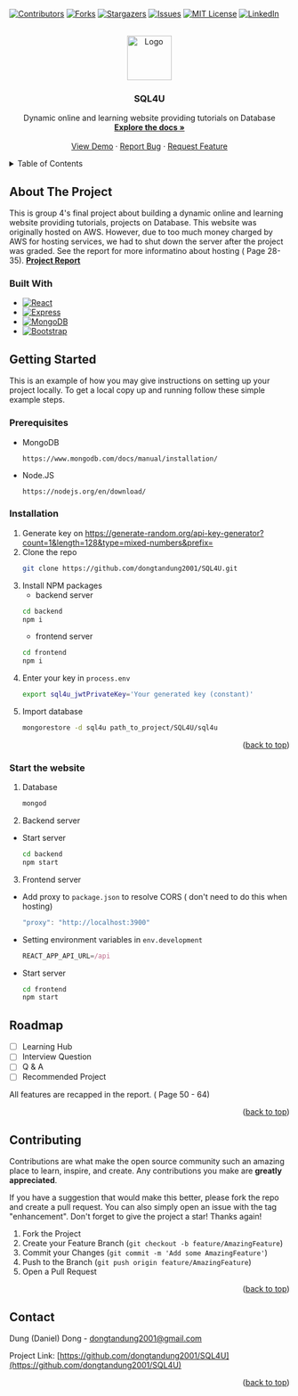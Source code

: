 <!-- Improved compatibility of back to top link: See: https://github.com/othneildrew/Best-README-Template/pull/73 -->
<a name="readme-top"></a>
<!--
*** Thanks for checking out the Best-README-Template. If you have a suggestion
*** that would make this better, please fork the repo and create a pull request
*** or simply open an issue with the tag "enhancement".
*** Don't forget to give the project a star!
*** Thanks again! Now go create something AMAZING! :D
-->



<!-- PROJECT SHIELDS -->
<!--
*** I'm using markdown "reference style" links for readability.
*** Reference links are enclosed in brackets [ ] instead of parentheses ( ).
*** See the bottom of this document for the declaration of the reference variables
*** for contributors-url, forks-url, etc. This is an optional, concise syntax you may use.
*** https://www.markdownguide.org/basic-syntax/#reference-style-links
-->
[![Contributors][contributors-shield]][contributors-url]
[![Forks][forks-shield]][forks-url]
[![Stargazers][stars-shield]][stars-url]
[![Issues][issues-shield]][issues-url]
[![MIT License][license-shield]][license-url]
[![LinkedIn][linkedin-shield]][linkedin-url]



<!-- PROJECT LOGO -->
<br />
<div align="center">
  <a href="https://github.com/dongtandung2001/SQL4U">
    <img src="frontend\src\component\login\loginPage\database-login.png" alt="Logo" width="80" height="80">
  </a>
<h3 align="center">SQL4U</h3>

  <p align="center">
     Dynamic online and learning website providing tutorials on Database
    <br />
    <a href="https://github.com/dongtandung2001/SQL4U"><strong>Explore the docs »</strong></a>
    <br />
    <br />
    <a href="https://github.com/dongtandung2001/SQL4U">View Demo</a>
    ·
    <a href="https://github.com/dongtandung2001/SQL4U/issues">Report Bug</a>
    ·
    <a href="https://github.com/dongtandung2001/SQL4U/issues">Request Feature</a>
  </p>
</div>



<!-- TABLE OF CONTENTS -->
<details>
  <summary>Table of Contents</summary>
  <ol>
    <li>
      <a href="#about-the-project">About The Project</a>
      <ul>
        <li><a href="#built-with">Built With</a></li>
      </ul>
    </li>
    <li>
      <a href="#getting-started">Getting Started</a>
      <ul>
        <li><a href="#prerequisites">Prerequisites</a></li>
        <li><a href="#installation">Installation</a></li>
        <li><a href="#start-the-website">Start The Website</a></li>
      </ul>
    </li>
<!--     <li><a href="#usage">Usage</a></li> -->
    <li><a href="#roadmap">Roadmap</a></li>
    <li><a href="#contributing">Contributing</a></li>
<!--     <li><a href="#license">License</a></li> -->
    <li><a href="#contact">Contact</a></li>
<!--     <li><a href="#acknowledgments">Acknowledgments</a></li> -->
  </ol>
</details>



<!-- ABOUT THE PROJECT -->
## About The Project
This is group 4's final project about building a dynamic online and learning website providing tutorials, projects on Database. 
This website was originally hosted on AWS. However, due to too much money charged by AWS for hosting services, we had to shut down the server after the project was graded. See the report for more informatino about hosting ( Page 28-35).
<a href="https://github.com/dongtandung2001/SQL4U/blob/main/FinalProjectReportGroup4.docx.pdf"><strong>Project Report</strong></a>

### Built With

* [![React][React.js]][React-url]
* [![Express][Express.js]][Express-url]
* [![MongoDB][MongoDB]][MongoDB-url]
* [![Bootstrap][Bootstrap.com]][Bootstrap-url]

<!-- GETTING STARTED -->
## Getting Started

This is an example of how you may give instructions on setting up your project locally.
To get a local copy up and running follow these simple example steps.

### Prerequisites
* MongoDB
  ```
  https://www.mongodb.com/docs/manual/installation/
  ```
* Node.JS
  ```
  https://nodejs.org/en/download/
  ```

### Installation

1. Generate key on https://generate-random.org/api-key-generator?count=1&length=128&type=mixed-numbers&prefix=
2. Clone the repo
   ```sh
   git clone https://github.com/dongtandung2001/SQL4U.git
   ```
3. Install NPM packages
    * backend server
    ```sh
    cd backend
    npm i
    ```
    * frontend server
    ```sh
    cd frontend
    npm i
    ```
4. Enter your key in `process.env`
   ```sh
   export sql4u_jwtPrivateKey='Your generated key (constant)'
   ```
5. Import database
   ```sh
   mongorestore -d sql4u path_to_project/SQL4U/sql4u
   ```
<p align="right">(<a href="#readme-top">back to top</a>)</p>

### Start the website

1. Database
    ```sh
    mongod
    ```
2. Backend server
* Start server
  ```sh
  cd backend
  npm start
  ```
3. Frontend server
* Add proxy to `package.json` to resolve CORS ( don't need to do this when hosting)
    ```js
    "proxy": "http://localhost:3900"
    ```
* Setting environment variables in `env.development` 
    ```js
    REACT_APP_API_URL=/api
    ```
* Start server
  ```sh
  cd frontend
  npm start
  ```



<!-- USAGE EXAMPLES -->
<!-- ## Usage

Use this space to show useful examples of how a project can be used. Additional screenshots, code examples and demos work well in this space. You may also link to more resources.

_For more examples, please refer to the [Documentation](https://example.com)_

<p align="right">(<a href="#readme-top">back to top</a>)</p>

 -->

<!-- ROADMAP -->
## Roadmap

- [ ] Learning Hub
- [ ] Interview Question
- [ ] Q & A
- [ ] Recommended Project

All features are recapped in the report. ( Page 50 - 64)
<p align="right">(<a href="#readme-top">back to top</a>)</p>



<!-- CONTRIBUTING -->
## Contributing

Contributions are what make the open source community such an amazing place to learn, inspire, and create. Any contributions you make are **greatly appreciated**.

If you have a suggestion that would make this better, please fork the repo and create a pull request. You can also simply open an issue with the tag "enhancement".
Don't forget to give the project a star! Thanks again!

1. Fork the Project
2. Create your Feature Branch (`git checkout -b feature/AmazingFeature`)
3. Commit your Changes (`git commit -m 'Add some AmazingFeature'`)
4. Push to the Branch (`git push origin feature/AmazingFeature`)
5. Open a Pull Request

<p align="right">(<a href="#readme-top">back to top</a>)</p>



<!-- LICENSE -->
<!-- ## License

Distributed under the MIT License. See `LICENSE.txt` for more information.

<p align="right">(<a href="#readme-top">back to top</a>)</p>

 -->

<!-- CONTACT -->
## Contact

Dung (Daniel) Dong - dongtandung2001@gmail.com

Project Link: [https://github.com/dongtandung2001/SQL4U](https://github.com/dongtandung2001/SQL4U)

<p align="right">(<a href="#readme-top">back to top</a>)</p>



<!-- ACKNOWLEDGMENTS -->
<!-- ## Acknowledgments

* []()
* []()
* []()

<p align="right">(<a href="#readme-top">back to top</a>)</p> -->



<!-- MARKDOWN LINKS & IMAGES -->
<!-- https://www.markdownguide.org/basic-syntax/#reference-style-links -->
[contributors-shield]: https://img.shields.io/github/contributors/dongtandung2001/SQL4U.svg?style=for-the-badge
[contributors-url]: https://github.com/dongtandung2001/SQL4U/graphs/contributors
[forks-shield]: https://img.shields.io/github/forks/dongtandung2001/SQL4U.svg?style=for-the-badge
[forks-url]: https://github.com/dongtandung2001/SQL4U/network/members
[stars-shield]: https://img.shields.io/github/stars/dongtandung2001/SQL4U.svg?style=for-the-badge
[stars-url]: https://github.com/dongtandung2001/SQL4U/stargazers
[issues-shield]: https://img.shields.io/github/issues/dongtandung2001/SQL4U.svg?style=for-the-badge
[issues-url]: https://github.com/dongtandung2001/SQL4U/issues
[license-shield]: https://img.shields.io/github/license/dongtandung2001/SQL4U.svg?style=for-the-badge
[license-url]: https://github.com/dongtandung2001/SQL4U/blob/master/LICENSE.txt
[linkedin-shield]: https://img.shields.io/badge/-LinkedIn-black.svg?style=for-the-badge&logo=linkedin&colorB=555
[linkedin-url]: https://linkedin.com/in/danieldong2001
[product-screenshot]: images/screenshot.png
[Next.js]: https://img.shields.io/badge/next.js-000000?style=for-the-badge&logo=nextdotjs&logoColor=white
[Next-url]: https://nextjs.org/
[React.js]: https://img.shields.io/badge/React-20232A?style=for-the-badge&logo=react&logoColor=61DAFB
[React-url]: https://reactjs.org/
[Vue.js]: https://img.shields.io/badge/Vue.js-35495E?style=for-the-badge&logo=vuedotjs&logoColor=4FC08D
[Vue-url]: https://vuejs.org/
[Angular.io]: https://img.shields.io/badge/Angular-DD0031?style=for-the-badge&logo=angular&logoColor=white
[Angular-url]: https://angular.io/
[Svelte.dev]: https://img.shields.io/badge/Svelte-4A4A55?style=for-the-badge&logo=svelte&logoColor=FF3E00
[Svelte-url]: https://svelte.dev/
[Laravel.com]: https://img.shields.io/badge/Laravel-FF2D20?style=for-the-badge&logo=laravel&logoColor=white
[Laravel-url]: https://laravel.com
[Bootstrap.com]: https://img.shields.io/badge/Bootstrap-563D7C?style=for-the-badge&logo=bootstrap&logoColor=white
[Bootstrap-url]: https://getbootstrap.com
[Express.js]: https://img.shields.io/badge/Express-0769AD?style=for-the-badge&logo=express&logoColor=white
[Express-url]: https://expressjs.com/
[MongoDB]: https://img.shields.io/badge/MongoDb-589636?style=for-the-badge&logo=mongodb&logoColor=white
[MongoDB-url]: http://mongodb.com/

